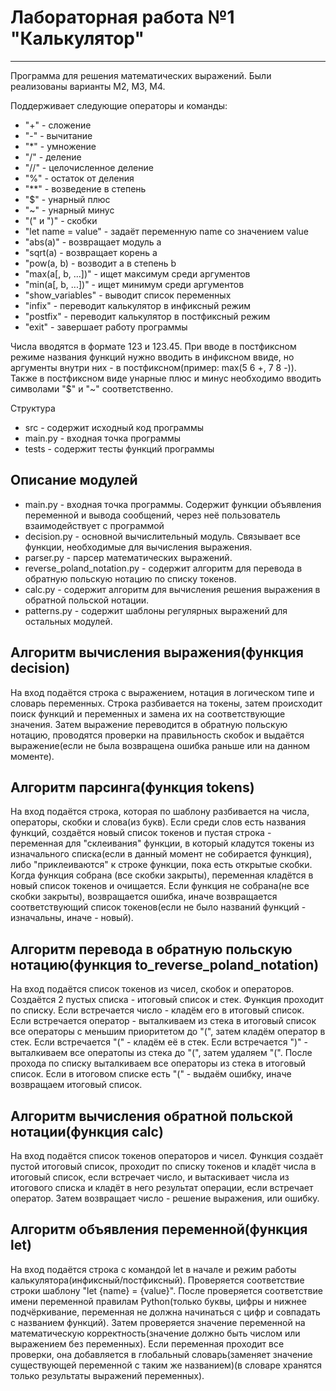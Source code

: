 <h1> Лабораторная работа №1 "Калькулятор" </h1>
<hr>
<p>Программа для решения математических выражений. Были реализованы варианты M2, M3, M4.</p>

<p>Поддерживает следующие операторы и команды:</p>
<ul>
    <li>"+" - сложение </li>
    <li>"-" - вычитание </li>
    <li>"*" - умножение </li>
    <li>"/" - деление </li>
    <li>"//" - целочисленное деление </li>
    <li>"%" - остаток от деления </li>
    <li>"**" - возведение в степень </li>
    <li>"$" - унарный плюс </li>
    <li>"~" - унарный минус </li>
    <li>"(" и ")" - скобки </li>
    <li>"let name = value" - задаёт переменную name со значением value </li>
    <li>"abs(a)" - возвращает модуль a </li>
    <li>"sqrt(a) - возвращает корень a </li>
    <li>"pow(a, b) - возводит a в степень b </li>
    <li>"max(a[, b, ...])" - ищет максимум среди аргументов </li>
    <li>"min(a[, b, ...])" - ищет минимум среди аргументов </li>
    <li>"show_variables" - выводит список переменных </li>
    <li>"infix" - переводит калькулятор в инфиксный режим </li>
    <li>"postfix" - переводит калькулятор в постфиксный режим </li>
    <li>"exit" - завершает работу программы </li>
</ul>
<p>Числа вводятся в формате 123 и 123.45.
   При вводе в постфиксном режиме названия функций нужно вводить в инфиксном ввиде, но аргументы внутри них - в постфиксном(пример: max(5 6 +, 7 8 -)). Также в постфиксном виде унарные плюс и минус необходимо вводить символами "$" и "~" соответственно.</p>

<p2> Структура </p2>
<ul>
    <li> src - содержит исходный код программы </li>
    <li> main.py - входная точка программы </li>
    <li> tests - содержит тесты функций программы </li>
</ul>

<h2> Описание модулей </h2>
<ul>
     <li>main.py - входная точка программы. Содержит функции объявления переменной и вывода сообщений, через неё пользователь взаимодействует с программой </li>
     <li>decision.py - основной вычислительный модуль. Связывает все функции, необходимые для вычисления выражения. </li>
     <li>parser.py - парсер математических выражений. </li>
     <li>reverse_poland_notation.py - содержит алгоритм для перевода в обратную польскую нотацию по списку токенов. </li>
     <li>calc.py - содержит алгоритм для вычисления решения выражения в обратной польской нотации. </li>
     <li>patterns.py - содержит шаблоны регулярных выражений для остальных модулей. </li>
</ul>

<h2> Алгоритм вычисления выражения(функция decision) </h2>
    <p>На вход подаётся строка с выражением, нотация в логическом типе и словарь переменных. Строка разбивается на токены, затем происходит поиск функций и переменных и замена их на соответствующие значения. Затем выражение переводится в обратную польскую нотацию, проводятся проверки на правильность скобок и выдаётся выражение(если не была возвращена ошибка раньше или на данном моменте).</p>

<h2> Алгоритм парсинга(функция tokens) </h2>
    <p>На вход подаётся строка, которая по шаблону разбивается на числа, операторы, скобки и слова(из букв). Если среди слов есть названия функций, создаётся новый список токенов и пустая строка - переменная для "склеивания" функции, в который кладутся токены из изначального списка(если в данный момент не собирается функция), либо "приклеиваются" к строке функции, пока есть открытые скобки. Когда функция собрана (все скобки закрыты), переменная кладётся в новый список токенов и очищается. Если функция не собрана(не все скобки закрыты), возвращается ошибка, иначе возвращается соответствующий список токенов(если не было названий функций - изначальны, иначе - новый).</p>

<h2> Алгоритм перевода в обратную польскую нотацию(функция to_reverse_poland_notation) </h2>
    <p>На вход подаётся список токенов из чисел, скобок и операторов. Создаётся 2 пустых списка - итоговый список и стек. Функция проходит по списку. Если встречается число - кладём его в итоговый список. Если встречается оператор - выталкиваем из стека в итоговый список все операторы с меньшим приоритетом до "(", затем кладём оператор в стек. Если встречается "(" - кладём её в стек. Если встречается ")" - выталкиваем все оператопы из стека до "(", затем удаляем "(". После прохода по списку выталкиваем все операторы из стека в итоговый список. Если в итоговом списке есть "(" - выдаём ошибку, иначе возвращаем итоговый список.</p>

<h2> Алгоритм вычисления обратной польской нотации(функция calc) </h2>
    <p>На вход подаётся список токенов операторов и чисел. Функция создаёт пустой итоговый список, проходит по списку токенов и кладёт числа в итоговый список, если встречает число, и вытаскивает числа из итогового списка и кладёт в него результат операции, если встречает оператор. Затем возвращает число - решение выражения, или ошибку.</p>

<h2> Алгоритм объявления переменной(функция let) </h2>
    <p>На вход подаётся строка с командой let в начале и режим работы калькулятора(инфиксный/постфиксный). Проверяется соответствие строки шаблону "let {name} = {value}". После проверяется соответствие имени переменной правилам Python(только буквы, цифры и нижнее подчёркивание, переменная не должна начинаться с цифр и совпадать с названием функций). Затем проверяется значение переменной на математическую корректность(значение должно быть числом или выражением без переменных). Если переменная проходит все проверки, она добавляется в глобальный словарь(заменяет значение существующей переменной с таким же названием)(в словаре хранятся только результаты выражений переменных).</p>
